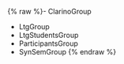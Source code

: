 {% raw %}- ClarinoGroup
- LtgGroup
- LtgStudentsGroup
- ParticipantsGroup
- SynSemGroup
<update date omitted for speed>{% endraw %}